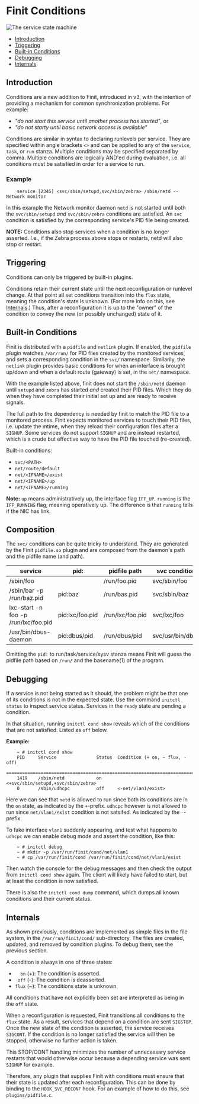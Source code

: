 Finit Conditions
================

![The service state machine](svc-machine.png "The service state machine")

* [Introduction](#introduction)
* [Triggering](#triggering)
* [Built-in Conditions](#built-in--conditions)
* [Debugging](#debugging)
* [Internals](#internals)


Introduction
------------

Conditions are a new addition to Finit, introduced in v3, with the
intention of providing a mechanism for common synchronization problems.
For example:

- *"do not start this service until another process has started"*, or
- *"do not starty until basic network access is available"*

Conditions are similar in syntax to declaring runlevels per service.
They are specified within angle brackets `<>` and can be applied to any
of the `service`, `task`, or `run` stanza.  Multiple conditions may be
specified separated by comma.  Multiple conditions are logically AND'ed
during evaluation, i.e. all conditions must be satisfied in order for a
service to run.


### Example

```shell
    service [2345] <svc/sbin/setupd,svc/sbin/zebra> /sbin/netd -- Network monitor
```

In this example the Network monitor daemon `netd` is not started until
both the `svc/sbin/setupd` *and* `svc/sbin/zebra` conditions are
satisfied.  An `svc` condition is satisfied by the corresponding
service's PID file being created.

**NOTE:** Conditions also stop services when a condition is no longer
  asserted.  I.e., if the Zebra process above stops or restarts, netd
  will also stop or restart.


Triggering
----------

Conditions can only be triggered by built-in plugins.

Conditions retain their current state until the next reconfiguration or
runlevel change.  At that point all set conditions transition into the
`flux` state, meaning the condition's state is unknown.  (For more info
on this, see [Internals](#internals).)  Thus, after a reconfiguration it
is up to the "owner" of the condition to convey the new (or possibly
unchanged) state of it.


Built-in Conditions
-------------------

Finit is distributed with a `pidfile` and `netlink` plugin.  If enabled,
the `pidfile` plugin watches `/var/run/` for PID files created by the
monitored services, and sets a corresponding condition in the `svc/`
namespace.  Similarily, the `netlink` plugin provides basic conditions
for when an interface is brought up/down and when a default route
(gateway) is set, in the `net/` namespace.

With the example listed above, finit does not start the `/sbin/netd`
daemon until `setupd` and `zebra` has started *and* created their PID
files.  Which they do when they have completed their initial set up and
are ready to receive signals.

The full path to the dependency is needed by finit to match the PID file
to a monitored process.  Finit expects monitored services to touch their
PID files, i.e. update the mtime, when they reload their configuration
files after a `SIGHUP`.  Some services do not support `SIGHUP` and are
instead restarted, which is a crude but effective way to have the PID
file touched (re-created).

Built-in conditions:

- `svc/<PATH>`
- `net/route/default`
- `net/<IFNAME>/exist`
- `net/<IFNAME>/up`
- `net/<IFNAME>/running`

**Note:** `up` means administratively up, the interface flag `IFF_UP`.
  `running` is the `IFF_RUNNING` flag, meaning operatively up.  The
  difference is that `running` tells if the NIC has link.


Composition
-----------

The `svc/` conditions can be quite tricky to understand.  They are
generated by the Finit `pidfile.so` plugin and are composed from the
daemon's path and the pidfile name (and path).

| **service**                          | **pid:**        | **pidfile path** | **svc condition** |
|--------------------------------------|-----------------|------------------|-------------------|
| /sbin/foo                            |                 | /run/foo.pid     | svc/sbin/foo      |
| /sbin/bar -p /run/baz.pid            | pid:baz         | /run/bas.pid     | svc/sbin/baz      |
| lxc-start -n foo -p /run/lxc/foo.pid | pid:lxc/foo.pid | /run/lxc/foo.pid | svc/lxc/foo       |
| /usr/bin/dbus-daemon                 | pid:dbus/pid    | /run/dbus/pid    | svc/usr/bin/dbus  |

Omitting the `pid:` to run/task/service/sysv stanza means Finit will
guess the pidfile path based on `/run/` and the basename(1) of the
program.


Debugging
---------

If a service is not being started as it should, the problem might be
that one of its conditions is not in the expected state.  Use the
command `initctl status` to inspect service status.  Services in the
`ready` state are pending a condition.

In that situation, running `initctl cond show` reveals which of the
conditions that are not satisfied.  Listed as `off` below.

**Example:**

```shell
    ~ # initctl cond show
    PID     Service               Status  Condition (+ on, ~ flux, - off)
    ===============================================================================
    1419    /sbin/netd            on      <+svc/sbin/setupd,+svc/sbin/zebra>
    0       /sbin/udhcpc          off     <-net/vlan1/exist>
```

Here we can see that `netd` is allowed to run since both its conditions
are in the `on` state, as indicated by the `+`-prefix.  `udhcpc` however
is not allowed to run since `net/vlan1/exist` condition is not satsifed.
As indicated by the `-`-prefix.

To fake interface `vlan1` suddenly appearing, and test what happens to
`udhcpc` we can enable debug mode and assert the condition, like this:

```shell
    ~ # initctl debug
    ~ # mkdir -p /var/run/finit/cond/net/vlan1
    ~ # cp /var/run/finit/cond /var/run/finit/cond/net/vlan1/exist
```

Then watch the console for the debug messages and then check the output
from `initctl cond show` again.  The client will likely have failed to
start, but at least the condition is now satisfied.

There is also the `initctl cond dump` command, which dumps all known
conditions and their current status.


Internals
---------

As shown previously, conditions are implemented as simple files in the
file system, in the `/var/run/finit/cond/` sub-directory.  The files
are created, updated, and removed by condition plugins.  To debug them,
see the previous section.

A condition is always in one of three states:

* `  on` (+): The condition is asserted.
* ` off` (-): The condition is deasserted.
* `flux` (~): The conditions state is unknown.

All conditions that have not explicitly been set are interpreted as
being in the `off` state.

When a reconfiguration is requested, Finit transitions all conditions to
the `flux` state.  As a result, services that depend on a condition are
sent `SIGSTOP`.  Once the new state of the condition is asserted, the
service receives `SIGCONT`.  If the condition is no longer satisfied the
service will then be stopped, otherwise no further action is taken.

This STOP/CONT handling minimizes the number of unnecessary service
restarts that would otherwise occur because a depending service was sent
`SIGHUP` for example.

Therefore, any plugin that supplies Finit with conditions must ensure
that their state is updated after each reconfiguration.  This can be
done by binding to the `HOOK_SVC_RECONF` hook.  For an example of how
to do this, see `plugins/pidfile.c`.
